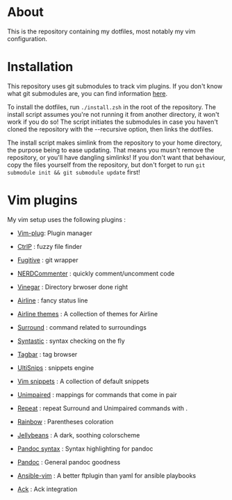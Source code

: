 About
=====

This is the repository containing my dotfiles, most notably my vim
configuration.

Installation
============

This repository uses git submodules to track vim plugins.
If you don't know what git submodules are, you can find information
[here](http://git-scm.com/book/en/Git-Tools-Submodules).

To install the dotfiles, run `./install.zsh` in the root of the repository.
The install script assumes you're not running it from another directory, it
won't work if you do so!
The script initiates the submodules in case you haven't cloned the repository
with the --recursive option, then links the dotfiles.

The install script makes simlink from the repository to your home directory,
the purpose being to ease updating. That means you musn't remove the
repository, or you'll have dangling simlinks!
If you don't want that behaviour, copy the files yourself from the
repository, but don't forget to run
`git submodule init && git submodule update` first!


Vim plugins
===========

My vim setup uses the following plugins :

* [Vim-plug](https://github.com/junegunn/vim-plug): Plugin manager

* [CtrlP](https://github.com/kien/ctrlp.vim/) : fuzzy file finder
* [Fugitive](https://github.com/tpope/vim-fugitive) : git wrapper
* [NERDCommenter](https://github.com/scrooloose/nerdcommenter) : quickly
  comment/uncomment code
* [Vinegar](https://github.com/tpope/vim-vinegar) : Directory brwoser done right
* [Airline](https://github.com/vim-airline/vim-airline) : fancy status line
* [Airline themes](https://github.com/vim-airline/vim-airline-themes) : A collection of themes for Airline
* [Surround](https://github.com/tpope/vim-surround) : command related to
  surroundings
* [Syntastic](https://github.com/scrooloose/syntastic) : syntax checking on the
  fly
* [Tagbar](https://github.com/majutsushi/tagbar) : tag browser
* [UltiSnips](https://github.com/SirVer/ultisnips) : snippets engine
* [Vim snippets](https://github.com/honza/vim-snippets) : A collection of default snippets
* [Unimpaired](https://github.com/tpope/vim-unimpaired) : mappings for commands
  that come in pair
* [Repeat](https://github.com/tpope/vim-repeat) : repeat Surround and
  Unimpaired commands with .
* [Rainbow](https://github.com/luochen1990/rainbow) : Parentheses coloration
* [Jellybeans](https://github.com/nanotech/jellybeans.vim) : A dark, soothing colorscheme
* [Pandoc syntax](https://github.com/vim-pandoc/vim-pandoc-syntax) : Syntax highlighting for pandoc
* [Pandoc](https://github.com/vim-pandoc/vim-pandoc) : General pandoc goodness
* [Ansible-vim](https://github.com/pearofducks/ansible-vim) : A better ftplugin than yaml for ansible playbooks
* [Ack](https://github.com/mileszs/ack.vim) : Ack integration

